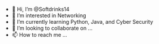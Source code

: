 - 👋 Hi, I’m @Softdrinks14
- 👀 I’m interested in Networking
- 🌱 I’m currently learning Python, Java, and Cyber Security
- 💞️ I’m looking to collaborate on ...
- 📫 How to reach me ...

<!---
Softdrinks14/Softdrinks14 is a ✨ special ✨ repository because its `README.md` (this file) appears on your GitHub profile.
You can click the Preview link to take a look at your changes.
--->
